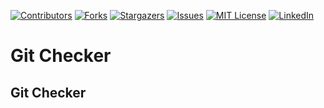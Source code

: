 
[![Contributors][contributors-shield]][contributors-url]
[![Forks][forks-shield]][forks-url]
[![Stargazers][stars-shield]][stars-url]
[![Issues][issues-shield]][issues-url]
[![MIT License][license-shield]][license-url]
[![LinkedIn][linkedin-shield]][linkedin-url]




Git Checker
===============

Git Checker
---------------




<!-- MARKDOWN LINKS & IMAGES -->
<!-- https://www.markdownguide.org/basic-syntax/#reference-style-links -->
[contributors-shield]: https://img.shields.io/github/contributors/yupipi93/gitChecker.svg?style=flat-square
[contributors-url]: https://github.com/yupipi93/gitChecker/graphs/contributors
[forks-shield]: https://img.shields.io/github/forks/yupipi93/gitChecker.svg?style=flat-square
[forks-url]: https://github.com/yupipi93/gitChecker/network/members
[stars-shield]: https://img.shields.io/github/stars/yupipi93/gitChecker.svg?style=flat-square
[stars-url]: https://github.com/yupipi93/gitChecker/stargazers
[issues-shield]: https://img.shields.io/github/issues/yupipi93/gitChecker.svg?style=flat-square
[issues-url]: https://github.com/yupipi93/gitChecker/issues
[license-shield]: https://img.shields.io/github/license/yupipi93/gitChecker.svg?style=flat-square
[license-url]: https://github.com/yupipi93/gitChecker/blob/master/LICENSE.txt
[linkedin-shield]: https://img.shields.io/badge/-LinkedIn-black.svg?style=flat-square&logo=linkedin&colorB=555
[linkedin-url]: https://linkedin.com/in/yupipi93
[product-screenshot]: images/screenshot.png
